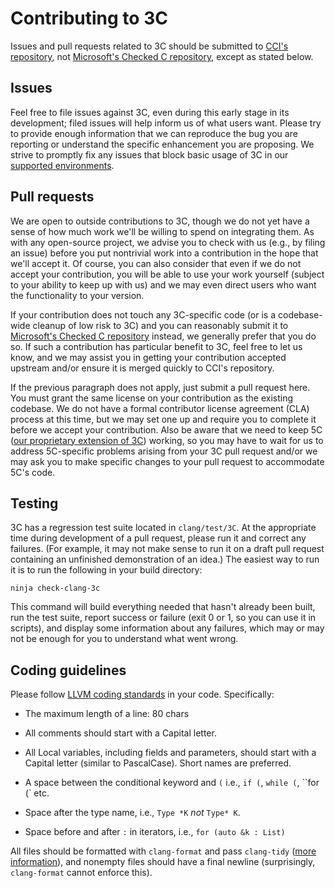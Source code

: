# Contributing to 3C

Issues and pull requests related to 3C should be submitted to [CCI's
repository](https://github.com/correctcomputation/checkedc-clang), not
[Microsoft's Checked C
repository](https://github.com/microsoft/checkedc-clang), except as
stated below.

## Issues

Feel free to file issues against 3C, even during this early stage in
its development; filed issues will help inform us of what users want.
Please try to provide enough information that we can reproduce the bug
you are reporting or understand the specific enhancement you are
proposing. We strive to promptly fix any issues that block basic usage
of 3C in our [supported
environments](INSTALL.md#supported-environments).

## Pull requests

We are open to outside contributions to 3C, though we do not yet have
a sense of how much work we'll be willing to spend on integrating
them. As with any open-source project, we advise you to check with us
(e.g., by filing an issue) before you put nontrivial work into a
contribution in the hope that we'll accept it. Of course, you can also
consider that even if we do not accept your contribution, you will be
able to use your work yourself (subject to your ability to keep up
with us) and we may even direct users who want the functionality to
your version.

If your contribution does not touch any 3C-specific code (or is a
codebase-wide cleanup of low risk to 3C) and you can reasonably submit
it to [Microsoft's Checked C
repository](https://github.com/microsoft/checkedc-clang) instead, we
generally prefer that you do so. If such a contribution has particular
benefit to 3C, feel free to let us know, and we may assist you in
getting your contribution accepted upstream and/or ensure it is merged
quickly to CCI's repository.

If the previous paragraph does not apply, just submit a pull request
here. You must grant the same license on your contribution as the
existing codebase. We do not have a formal contributor license
agreement (CLA) process at this time, but we may set one up and
require you to complete it before we accept your contribution. Also be
aware that we need to keep 5C ([our proprietary extension of
3C](README.md#what-3c-users-should-know-about-the-development-process))
working, so you may have to wait for us to address 5C-specific
problems arising from your 3C pull request and/or we may ask you to
make specific changes to your pull request to accommodate 5C's code.

## Testing

3C has a regression test suite located in `clang/test/3C`. At the
appropriate time during development of a pull request, please run it
and correct any failures. (For example, it may not make sense to run
it on a draft pull request containing an unfinished demonstration of
an idea.) The easiest way to run it is to run the following in your
build directory:

```
ninja check-clang-3c
```

This command will build everything needed that hasn't already been
built, run the test suite, report success or failure (exit 0 or 1, so
you can use it in scripts), and display some information about any
failures, which may or may not be enough for you to understand what
went wrong.

## Coding guidelines

Please follow [LLVM coding
standards](https://llvm.org/docs/CodingStandards.html#name-types-functions-variables-and-enumerators-properly)
in your code. Specifically:

* The maximum length of a line: 80 chars

* All comments should start with a Capital letter.

* All Local variables, including fields and parameters, should start
  with a Capital letter (similar to PascalCase). Short names are
  preferred.

* A space between the conditional keyword and `(` i.e., `if (`,
  `while (`, ``for (` etc.

* Space after the type name, i.e., `Type *K` _not_ `Type* K`.

* Space before and after `:` in iterators, i.e., `for (auto &k : List)`

All files should be formatted with `clang-format` and pass `clang-tidy` ([more
information](clang-tidy.md)), and nonempty files should have a final newline
(surprisingly, `clang-format` cannot enforce this).
